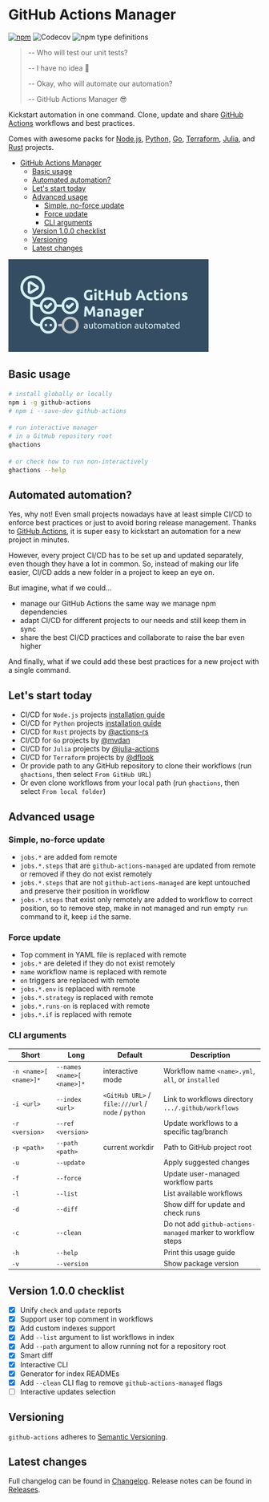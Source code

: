 # GitHub Actions Manager

[![npm](https://img.shields.io/npm/v/github-actions?color=blue&label=github-actions&style=flat-square)](https://www.npmjs.com/package/github-actions)
![Codecov](https://img.shields.io/codecov/c/github/vemel/github_actions_js?style=flat-square)
![npm type definitions](https://img.shields.io/npm/types/github-actions?style=flat-square)

> -- Who will test our unit tests?
>
> -- I have no idea 🤨
>
> -- Okay, who will automate our automation?
>
> -- GitHub Actions Manager 😎

Kickstart automation in one command.
Clone, update and share [GitHub Actions](https://github.com/features/actions) workflows and best practices.

Comes with awesome packs for
[Node.js](./workflows/README.md),
[Python](./workflows_py/README.md),
[Go](https://github.com/mvdan/github-actions-golang),
[Terraform](https://github.com/dflook/terraform-github-actions),
[Julia](https://github.com/julia-actions/Example.jl),
and [Rust](https://github.com/actions-rs/example) projects.

- [GitHub Actions Manager](#github-actions-manager)
  - [Basic usage](#basic-usage)
  - [Automated automation?](#automated-automation)
  - [Let's start today](#lets-start-today)
  - [Advanced usage](#advanced-usage)
    - [Simple, no-force update](#simple-no-force-update)
    - [Force update](#force-update)
    - [CLI arguments](#cli-arguments)
  - [Version 1.0.0 checklist](#version-100-checklist)
  - [Versioning](#versioning)
  - [Latest changes](#latest-changes)

<img src="ghactions.png" alt="GitHub Actions Manager" width="400"/>

## Basic usage

```bash
# install globally or locally
npm i -g github-actions
# npm i --save-dev github-actions

# run interactive manager
# in a GitHub repository root
ghactions

# or check how to run non-interactively
ghactions --help
```

## Automated automation?

Yes, why not! Even small projects nowadays have at least simple CI/CD to enforce best practices
or just to avoid boring release management. Thanks to [GitHub Actions](https://github.com/features/actions),
it is super easy to kickstart an automation for a new project in minutes.

However, every project CI/CD has to be set up and updated separately,
even though they have a lot in common. So, instead of making our life easier,
CI/CD adds a new folder in a project to keep an eye on.

But imagine, what if we could...

- manage our GitHub Actions the same way we manage npm dependencies
- adapt CI/CD for different projects to our needs and still keep them in sync
- share the best CI/CD practices and collaborate to raise the bar even higher

And finally, what if we could add these best practices for a new project with a single command.

## Let's start today
- CI/CD for `Node.js` projects [installation guide](./nodejs_workflows/README.md)
- CI/CD for `Python` projects [installation guide](./python_workflows_py/README.md)
- CI/CD for `Rust` projects by [@actions-rs](https://github.com/actions-rs/example)
- CI/CD for `Go` projects by [@mvdan](https://github.com/mvdan/github-actions-golang)
- CI/CD for `Julia` projects by [@julia-actions](https://github.com/julia-actions/Example.jl)
- CI/CD for `Terraform` projects by [@dflook](https://github.com/dflook/terraform-github-actions)
- Or provide path to any GitHub repository to clone their workflows (run `ghactions`, then select `From GitHub URL`)
- Or even clone workflows from your local path (run `ghactions`, then select `From local folder`)

## Advanced usage

### Simple, no-force update

- `jobs.*` are added fom remote
- `jobs.*.steps` that are `github-actions-managed` are updated from remote or removed if they do not exist remotely
- `jobs.*.steps` that are not `github-actions-managed` are kept untouched and preserve their position in workflow
- `jobs.*.steps` that exist only remotely are added to workflow to correct position, so to remove step, make in not managed and run empty `run` command to it, keep `id` the same.

### Force update

- Top comment in YAML file is replaced with remote
- `jobs.*` are deleted if they do not exist remotely
- `name` workflow name is replaced with remote
- `on` triggers are replaced with remote
- `jobs.*.env` is replaced with remote
- `jobs.*.strategy` is replaced with remote
- `jobs.*.runs-on` is replaced with remote
- `jobs.*.if` is replaced with remote

### CLI arguments

| Short | Long | Default | Description |
| - | - | - | - |
| `-n <name>[ <name>]*` | `--names <name>[ <name>]*` | interactive mode | Workflow name `<name>.yml`, `all`, or `installed` |
| `-i <url>` | `--index <url>` | `<GitHub URL>` / `file:///url` / `node` / `python` | Link to workflows directory `.../.github/workflows` |
| `-r <version>` | `--ref <version>` | | Update workflows to a specific tag/branch |
| `-p <path>` | `--path <path>` | current workdir | Path to GitHub project root |
| `-u` | `--update` | | Apply suggested changes |
| `-f` | `--force` | | Update user-managed workflow parts |
| `-l` | `--list` | | List available workflows |
| `-d` | `--diff` | | Show diff for update and check runs |
| `-c` | `--clean` | | Do not add `github-actions-managed` marker to workflow steps |
| `-h` | `--help` | | Print this usage guide |
| `-v` | `--version` | | Show package version |

## Version 1.0.0 checklist
- [x] Unify `check` and `update` reports
- [x] Support user top comment in workflows
- [x] Add custom indexes support
- [x] Add `--list` argument to list workflows in index
- [x] Add `--path` argument to allow running not for a repository root
- [x] Smart diff
- [x] Interactive CLI
- [x] Generator for index READMEs
- [x] Add `--clean` CLI flag to remove `github-actions-managed` flags
- [ ] Interactive updates selection

## Versioning

`github-actions` adheres to [Semantic Versioning](https://semver.org/spec/v2.0.0.html).

## Latest changes

Full changelog can be found in [Changelog](./CHANGELOG.md).
Release notes can be found in [Releases](https://github.com/altitudenetworks/github_actions_js/releases).
